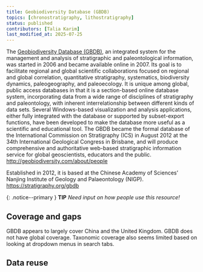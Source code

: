 ```yaml
---
title: Geobiodiversity Database (GBDB)
topics: [chronostratigraphy, lithostratigraphy]
status: published
contributors: [Talia Karim]
last_modified_at: 2025-07-25
---
```


The [Geobiodiversity Database (GBDB)](www.geobiodiversity.com/home), an integrated system for the management and analysis of stratigraphic and paleontological information, was started in 2006 and became available online in 2007. Its goal is to facilitate regional and global scientific collaborations focused on regional and global correlation, quantitative stratigraphy, systematics, biodiversity dynamics, paleogeography, and paleoecology. It is unique among global, public access databases in that it is a section-based online database system, incorporating data from a wide range of disciplines of stratigraphy and paleontology, with inherent interrelationship between different kinds of data sets. Several Windows-based visualization and analysis applications, either fully integrated with the database or supported by subset-export functions, have been developed to make the database more useful as a scientific and educational tool. The GBDB became the formal database of the International Commission on Stratigraphy (ICS) in August 2012 at the 34th International Geological Congress in Brisbane, and will produce comprehensive and authoritative web-based stratigraphic information service for global geoscientists, educators and the public. http://geobiodiversity.com/about/people

​​Established in 2012, it is based at the Chinese Academy of Sciences’ Nanjing Institute of Geology and Palaeontology (NIGP). https://stratigraphy.org/gbdb

{: .notice--primary }
**TIP**
_Need input on how people use this resource!_

## Coverage and gaps

GBDB appears to largely cover China and the United Kingdom. GBDB does not have global coverage. Taxonomic coverage also seems limited based on looking at dropdown menus in search tabs.

## Data reuse
